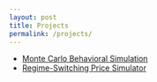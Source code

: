 ```yaml
---
layout: post
title: Projects
permalink: /projects/
---
```

- [Monte Carlo Behavioral Simulation](/projects/monte-carlo/)
- [Regime-Switching Price Simulator](/projects/price-simulator/)
